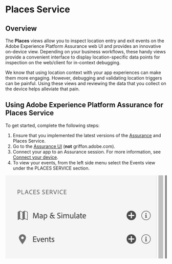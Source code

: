 # Places Service

## Overview

The **Places** views allow you to inspect location entry and exit events on the Adobe Experience Platform Assurance web UI and provides an innovative on-device view. Depending on your business workflows, these handy views provide a convenient interface to display location-specific data points for inspection on the web/client for in-context debugging.

We know that using location context with your app experiences can make them more engaging. However, debugging and validating location triggers can be painful. Using these views and reviewing the data that you collect on the device helps alleviate that pain.

## Using Adobe Experience Platform Assurance for Places Service

To get started, complete the following steps:

1. Ensure that you implemented the latest versions of the [Assurance](../set-up.md) and Places Service.
2. Go to the [Assurance UI](https://experience.adobe.com/assurance) (**not** griffon.adobe.com).
3. Connect your app to an Assurance session. For more information, see [Connect your device](../index.md#connecting-to-a-session).
4. To view your events, from the left side menu select the Events view under the PLACES SERVICE section.

![](./assets/places-service/places-view.png)

